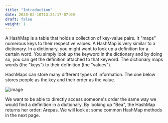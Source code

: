 ```yaml
---
title: "Introduction"
date: 2020-02-10T13:24:17-07:00
draft: false
weight: 1
--- 
```


A HashMap is a table that holds a collection of key-value pairs. It "maps" numerous keys to their respective values. A HashMap is very similar to a dictionary. In a dictionary, you might want to look up a definition for a certain word. You simply look up the keyword in the dictionary and by doing so, you can get the definition attached to that keyword. The dictionary maps words (the "keys") to their definition (the "values").

HashMaps can store many different types of information. The one below stores people as the key and their order as the value.

![image](../img/hashmap.png)

We want to be able to directly access someone's order the same way we would find a definition in a dictionary. By looking up "Bea", the HashMap returns her order: Arepas. We will look at some common HashMap methods in the next page.
